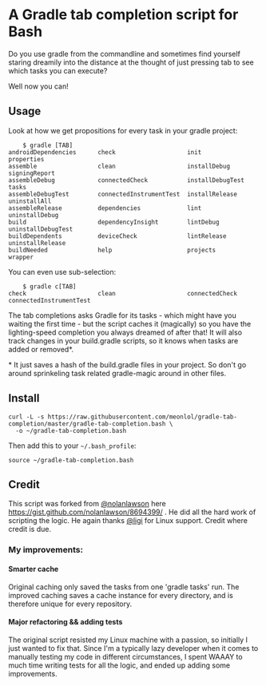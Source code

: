 
A Gradle tab completion script for Bash
================================================================================

Do you use gradle from the commandline and sometimes find yourself staring
dreamily into the distance at the thought of just pressing tab to see which
tasks you can execute?

Well now you can!

Usage
--------------------------------------------------------------------------------

Look at how we get propositions for every task in your gradle project:

```
    $ gradle [TAB]
androidDependencies      check                    init                     properties
assemble                 clean                    installDebug             signingReport
assembleDebug            connectedCheck           installDebugTest         tasks
assembleDebugTest        connectedInstrumentTest  installRelease           uninstallAll
assembleRelease          dependencies             lint                     uninstallDebug
build                    dependencyInsight        lintDebug                uninstallDebugTest
buildDependents          deviceCheck              lintRelease              uninstallRelease
buildNeeded              help                     projects                 wrapper
```

You can even use sub-selection:

```
    $ gradle c[TAB]
check                    clean                    connectedCheck           connectedInstrumentTest
```

The tab completions asks Gradle for its tasks - which might have you waiting
the first time - but the script caches it (magically) so you have the
lighting-speed completion you always dreamed of after that! It will also track
changes in your build.gradle scripts, so it knows when tasks are added or
removed\*.


\* It just saves a hash of the build.gradle files in your project. So don't go
around sprinkeling task related gradle-magic around in other files.


Install
--------------------------------------------------------------------------------

```
curl -L -s https://raw.githubusercontent.com/meonlol/gradle-tab-completion/master/gradle-tab-completion.bash \
  -o ~/gradle-tab-completion.bash
```

Then add this to your `~/.bash_profile`:

```
source ~/gradle-tab-completion.bash
```

Credit
--------------------------------------------------------------------------------

This script was forked from [@nolanlawson](https://github.com/nolanlawson) here
https://gist.github.com/nolanlawson/8694399/ . He did all the hard work of
scripting the logic. He again thanks [@ligi](https://github.com/ligi) for Linux
support. Credit where credit is due.

### My improvements:

#### Smarter cache

Original caching only saved the tasks from one 'gradle tasks' run. The improved
caching saves a cache instance for every directory, and is therefore unique for
every repository.


#### Major refactoring && adding tests

The original script resisted my Linux machine with a passion, so initially I
just wanted to fix that. Since I'm a typically lazy developer when it comes to
manually testing my code in different circumstances, I spent WAAAY to much time
writing tests for all the logic, and ended up adding some improvements.

